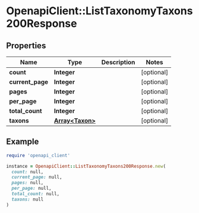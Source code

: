 # OpenapiClient::ListTaxonomyTaxons200Response

## Properties

| Name | Type | Description | Notes |
| ---- | ---- | ----------- | ----- |
| **count** | **Integer** |  | [optional] |
| **current_page** | **Integer** |  | [optional] |
| **pages** | **Integer** |  | [optional] |
| **per_page** | **Integer** |  | [optional] |
| **total_count** | **Integer** |  | [optional] |
| **taxons** | [**Array&lt;Taxon&gt;**](Taxon.md) |  | [optional] |

## Example

```ruby
require 'openapi_client'

instance = OpenapiClient::ListTaxonomyTaxons200Response.new(
  count: null,
  current_page: null,
  pages: null,
  per_page: null,
  total_count: null,
  taxons: null
)
```

